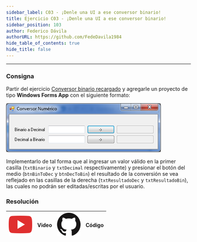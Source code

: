 ```yaml
---
sidebar_label: C03 - ¡Denle una UI a ese conversor binario!
title: Ejercicio C03 - ¡Denle una UI a ese conversor binario!
sidebar_position: 103
author: Federico Dávila
authorURL: https://github.com/FedeDavila1984
hide_table_of_contents: true
hide_title: false
---
```

---
### Consigna
Partir del ejercicio [Conversor binario recargado](../../04-sobrecarga/Ejercicios/C01-conversor-binario-recargado.md) y agregarle un proyecto de tipo **Windows Forms App** con el siguiente formato:

![Resultado esperado](/clases/05-forms/ejercicios/conversor-binario-ui.png)

Implementarlo de tal forma que al ingresar un valor válido en la primer casilla (`txtBinario` y `txtDecimal` respectivamente) y presionar el botón del medio (`btnBinToDec` y `btnDecToBin`) el resultado de la conversión se vea reflejado en las casillas de la derecha (`txtResultadoDec` y `txtResultadoBin`), las cuales no podrán ser editadas/escritas por el usuario.

### Resolución
| ![img](/base/youtube.svg) | Video | ![img](/base/github.svg) | Código |
| :-------------------------------------: | :---: | :------------------------------------: | :----: |
